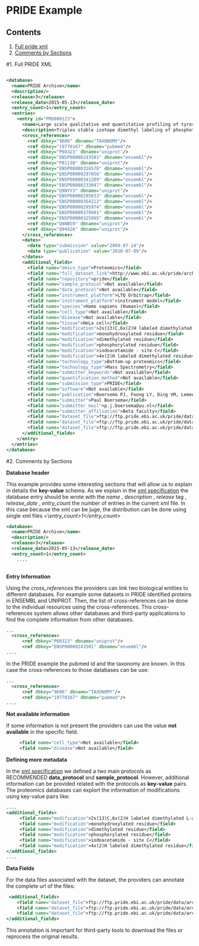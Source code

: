 PRIDE Example
=========

Contents
----------

1. [Full pride xml](#1-full-pride-xml)  
2. [Comments by Sections](#2-comments-by-sections)    


#1. Full PRIDE XML

```xml 

<database>
  <name>PRIDE Archive</name>
  <description/>
  <release>3</release>
  <release_date>2015-05-13</release_date>
  <entry_count>1</entry_count>
  <entries>
    <entry id="PRD000123">
      <name>Large scale qualitative and quantitative profiling of tyrosine phosphorylation using a combination of phosphopeptide immuno-affinity purification and stable isotope dimethyl labeling</name>
      <description>Triplex stable isotope dimethyl labeling of phosphotyrosine peptides after EGF stimulation</description>
      <cross_references>
        <ref dbkey="9606" dbname="TAXONOMY"/>
        <ref dbkey="19770167" dbname="pubmed"/>
        <ref dbkey="P60323" dbname="uniprot"/>
        <ref dbkey="ENSP00000243501" dbname="ensembl"/>
        <ref dbkey="P01130" dbname="uniprot"/>
        <ref dbkey="ENSP00000316578" dbname="ensembl"/>
        <ref dbkey="ENSP00000297056" dbname="ensembl"/>
        <ref dbkey="ENSP00000341289" dbname="ensembl"/>
        <ref dbkey="ENSP00000233047" dbname="ensembl"/>
        <ref dbkey="Q9NYY3" dbname="uniprot"/>
        <ref dbkey="ENSP00000295033" dbname="ensembl"/>
        <ref dbkey="ENSP00000364212" dbname="ensembl"/>
        <ref dbkey="ENSP00000295974" dbname="ensembl"/>
        <ref dbkey="ENSP00000379901" dbname="ensembl"/>
        <ref dbkey="ENSP00000325905" dbname="ensembl"/>
        <ref dbkey="Q8NBS9" dbname="uniprot"/>
        <ref dbkey="Q99426" dbname="uniprot"/>
      </cross_references>
      <dates>
        <date type="submission" value="2009-07-14"/>
        <date type="publication" value="2010-07-09"/>
      </dates>
      <additional_fields>
        <field name="omics_type">Proteomics</field>
        <field name="full_dataset_link">http://www.ebi.ac.uk/pride/archive/projects/PRD000123</field>
        <field name="repository">pride</field>
        <field name="sample_protocol">Not available</field>
        <field name="data_protocol">Not available</field>
        <field name="instrument_platform">LTQ Orbitrap</field>
        <field name="instrument_platform">instrument model</field>
        <field name="species">Homo sapiens (Human)</field>
        <field name="cell_type">Not available</field>
        <field name="disease">Not available</field>
        <field name="tissue">HeLa cell</field>
        <field name="modification">2x(13)C,6x(2)H labeled dimethylated L-arginine</field>
        <field name="modification">monohydroxylated residue</field>
        <field name="modification">dimethylated residue</field>
        <field name="modification">phosphorylated residue</field>
        <field name="modification">iodoacetamide - site C</field>
        <field name="modification">4x(2)H labeled dimethylated residue</field>
        <field name="technology_type">Bottom-up proteomics</field>
        <field name="technology_type">Mass Spectrometry</field>
        <field name="submitter_keywords">Not available</field>
        <field name="quantification_method">Not available</field>
        <field name="submission_type">PRIDE</field>
        <field name="software">Not available</field>
        <field name="publication">Boersema PJ, Foong LY, Ding VM, Lemeer S, van Breukelen B, Philp R, Boekhorst J, Snel B, den Hertog J, Choo AB, Heck AJ; In-depth qualitative and quantitative profiling of tyrosine phosphorylation using a combination of phosphopeptide immunoaffinity purification and stable isotope dimethyl labeling., Mol Cell Proteomics, 2010 Jan, 9, 1, 84-99, </field>
        <field name="submitter">Paul Boersema</field>
        <field name="submitter_mail">p.j.boersema@uu.nl</field>
        <field name="submitter_affiliation">Beta faculty</field>
        <field name="dataset_file">ftp://ftp.pride.ebi.ac.uk/pride/data/archive/2010/07/PRD000123/PRIDE_Exp_Complete_Ac_9777.xml.gz</field>
        <field name="dataset_file">ftp://ftp.pride.ebi.ac.uk/pride/data/archive/2010/07/PRD000123/PRIDE_Exp_Complete_Ac_9779.xml.gz</field>
        <field name="dataset_file">ftp://ftp.pride.ebi.ac.uk/pride/data/archive/2010/07/PRD000123/PRIDE_Exp_Complete_Ac_9780.xml.gz</field>
      </additional_fields>
    </entry>
  </entries>
</database>

```

#2. Comments by Sections

**Database header**

This example provides some interesting sections that will allow us to explain in details the **key-value** schema. 
As we explain in the [xml specification](https://github.com/BD2K-DDI/specifications/blob/master/docs/schema/README.md) the
database entry should be wrote with the _name_ , _description_ , _release_ tag , _release_date_ , _entry_count_ the number of entries in the current xml file. In this case because 
the xml can be juge, the distribution can be  done using single xml files _<\entry\_count\>1\<\/entry\_count\>_


```xml
<database>
  <name>PRIDE Archive</name>
  <description/>
  <release>3</release>
  <release_date>2015-05-13</release_date>
  <entry_count>1</entry_count>
    ....
    
```

 **Entry Information**
 
Using the _cross\_references_ the providers can link two biological entities to different databases. For example some datasets in PRIDE identified proteins in 
ENSEMBL and UNIPROT. Then, the list of cross-references can be done to the individual resources using the cross-references. 
This cross-references system allows other databases and third-party applications to find the complete information from other databases. 

 
```xml
...
  <cross_references>
      <ref dbkey="P60323" dbname="uniprot"/>
      <ref dbkey="ENSP00000243501" dbname="ensembl"/>
....
```

In the PRIDE example the pubmed id and the taxonomy are known. In this case the cross-references to those databases can be use:

```xml
...
  <cross_references>
      <ref dbkey="9606" dbname="TAXONOMY"/>
      <ref dbkey="19770167" dbname="pubmed"/>
....
```

**Not available information**

If some information is not present the providers can use the value **not available** in the specific field. 

```xml
     <field name="cell_type">Not available</field>
     <field name="disease">Not available</field>
```

**Defining more metadata**

In the [xml specification](https://github.com/BD2K-DDI/specifications/blob/master/docs/schema/README.md) we defined a two main protocols as RECOMMENDED **data_protocol** and **sample_protocol**.
However, additional information can be provided related with the protocols as **key-value** pairs. The proteomics databases can explort the information of modifications using key-value 
pairs like: 

```xml
....
<additional_fields>
     <field name="modification">2x(13)C,6x(2)H labeled dimethylated L-arginine</field>
     <field name="modification">monohydroxylated residue</field>
     <field name="modification">dimethylated residue</field>
     <field name="modification">phosphorylated residue</field>
     <field name="modification">iodoacetamide - site C</field>
     <field name="modification">4x(2)H labeled dimethylated residue</field>
</addtional_fields>
....
```


**Data Fields**
 
For the data files associated with the dataset, the providers can annotate the complete url of the files: 

```xml
 <additional_fields>
    <field name="dataset_file">ftp://ftp.pride.ebi.ac.uk/pride/data/archive/2010/07/PRD000123/PRIDE_Exp_Complete_Ac_9777.xml.gz</field>
    <field name="dataset_file">ftp://ftp.pride.ebi.ac.uk/pride/data/archive/2010/07/PRD000123/PRIDE_Exp_Complete_Ac_9779.xml.gz</field>
    <field name="dataset_file">ftp://ftp.pride.ebi.ac.uk/pride/data/archive/2010/07/PRD000123/PRIDE_Exp_Complete_Ac_9780.xml.gz</field>
</additional_fields>
```

This annotation is important for third-party tools to download the files or reprocess the original results. 
